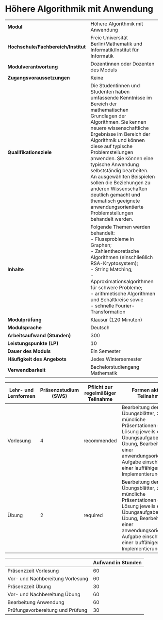 # Höhere Algorithmik mit Anwendung
|                                    |   |
|------------------------------------|---|
|**Modul**                           | Höhere Algorithmik mit Anwendung |
|**Hochschule/Fachbereich/Institut** | Freie Universität Berlin/Mathematik und Informatik/Institut für Informatik |
|**Modulverantwortung**              | Dozentinnen oder Dozenten des Moduls |
|**Zugangsvoraussetzungen**          | Keine |
|**Qualifikationsziele**             | Die Studentinnen und Studenten haben umfassende Kenntnisse im Bereich der mathematischen Grundlagen der Algorithmen. Sie kennen neuere wissenschaftliche Ergebnisse im Bereich der Algorithmik und können diese auf typische Problemstellungen anwenden. Sie können eine typische Anwendung selbstständig bearbeiten. An ausgewählten Beispielen sollen die Beziehungen zu anderen Wissenschaften deutlich gemacht und thematisch geeignete anwendungsorientierte Problemstellungen behandelt werden. |
|**Inhalte**                         | Folgende Themen werden behandelt:<br>- Flussprobleme in Graphen;<br>- Zahlentheoretische Algorithmen (einschließlich RSA-Kryptosystem);<br>- String Matching;<br>- Approximationsalgorithmen für schwere Probleme;<br>- arithmetische Algorithmen und Schaltkreise sowie<br>- schnelle Fourier-Transformation |
|**Modulprüfung**                    | Klausur (120 Minuten) |
|**Modulsprache**                    | Deutsch |
|**Arbeitsaufwand (Stunden)**        | 300 |
|**Leistungspunkte (LP)**            | 10 |
|**Dauer des Moduls**                | Ein Semester |
|**Häufigkeit des Angebots**         | Jedes Wintersemester |
|**Verwendbarkeit**                  | Bachelorstudiengang Mathematik |

| Lehr- und Lernformen | Präsenzstudium <br> (SWS) | Pflicht zur regelmäßiger Teilnahme | Formen aktiver Teilnahme |
| ---------------------|---------------------------|------------------------------------|------------------------- |
| Vorlesung            | 4                         | recommended                        | Bearbeitung der Übungsblätter, zwei mündliche Präsentationen der Lösung jeweils einer Übungsaufgabe in der Übung, Bearbeitung einer anwendungsorientierten Aufgabe einschließlich einer lauffähigen Implementierung |
| Übung                | 2                         | required                           | Bearbeitung der Übungsblätter, zwei mündliche Präsentationen der Lösung jeweils einer Übungsaufgabe in der Übung, Bearbeitung einer anwendungsorientierten Aufgabe einschließlich einer lauffähigen Implementierung |

|   | Aufwand in Stunden |
| - |--------------------|
| Präsenzzeit Vorlesung                    | 60    |
| Vor- und Nachbereitung Vorlesung         | 60    |
| Präsenzzeit Übung                        | 30    |
| Vor- und Nachbereitung Übung             | 60    |
| Bearbeitung Anwendung                    | 60    |
| Prüfungsvorbereitung und Prüfung         | 30    |
